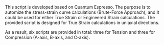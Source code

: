 This script is developed based on Quantum Espresso. The purpose is to automize the stress-strain curve calculations (Brute-Force Approach), and it could be used for either True Strain or Engineered Strain calculations. The provided script is designed for True Strain calculations in uniaxial directions.  

As a result, six scripts are provided in total: three for Tension and three for Compression (A-axis, B-axis, and C-axis).

